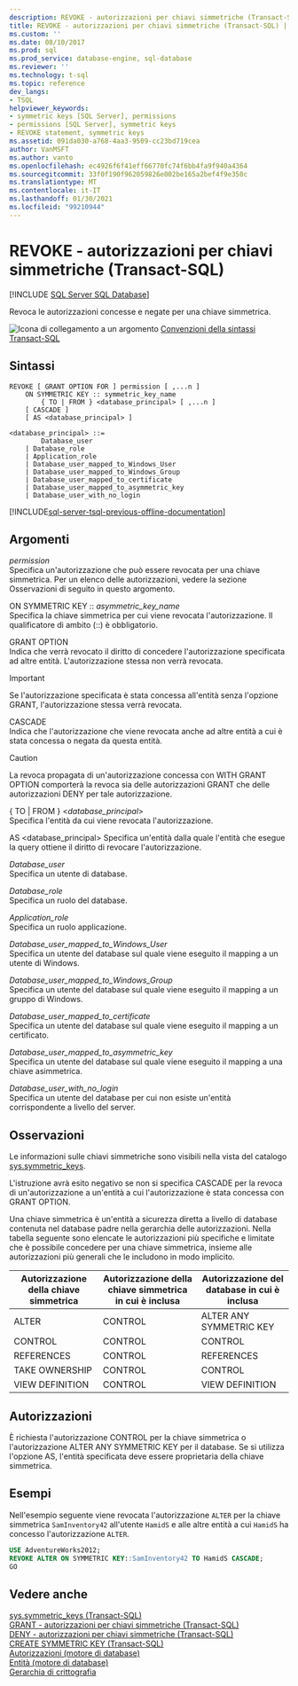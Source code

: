 ```yaml
---
description: REVOKE - autorizzazioni per chiavi simmetriche (Transact-SQL)
title: REVOKE - autorizzazioni per chiavi simmetriche (Transact-SQL) | Microsoft Docs
ms.custom: ''
ms.date: 08/10/2017
ms.prod: sql
ms.prod_service: database-engine, sql-database
ms.reviewer: ''
ms.technology: t-sql
ms.topic: reference
dev_langs:
- TSQL
helpviewer_keywords:
- symmetric keys [SQL Server], permissions
- permissions [SQL Server], symmetric keys
- REVOKE statement, symmetric keys
ms.assetid: 091da030-a768-4aa3-9509-cc23bd719cea
author: VanMSFT
ms.author: vanto
ms.openlocfilehash: ec4926f6f41eff66770fc74f6bb4fa9f940a4364
ms.sourcegitcommit: 33f0f190f962059826e002be165a2bef4f9e350c
ms.translationtype: MT
ms.contentlocale: it-IT
ms.lasthandoff: 01/30/2021
ms.locfileid: "99210944"
---
```

# <a name="revoke-symmetric-key-permissions-transact-sql"></a>REVOKE - autorizzazioni per chiavi simmetriche (Transact-SQL)
[!INCLUDE [SQL Server SQL Database](../../includes/applies-to-version/sql-asdb.md)]

  Revoca le autorizzazioni concesse e negate per una chiave simmetrica.  
   
 ![Icona di collegamento a un argomento](../../database-engine/configure-windows/media/topic-link.gif "Icona di collegamento a un argomento") [Convenzioni della sintassi Transact-SQL](../../t-sql/language-elements/transact-sql-syntax-conventions-transact-sql.md)  
  
## <a name="syntax"></a>Sintassi  
  
```syntaxsql
REVOKE [ GRANT OPTION FOR ] permission [ ,...n ]    
    ON SYMMETRIC KEY :: symmetric_key_name   
        { TO | FROM } <database_principal> [ ,...n ]   
    [ CASCADE ]  
    [ AS <database_principal> ]  
  
<database_principal> ::=   
        Database_user   
    | Database_role   
    | Application_role   
    | Database_user_mapped_to_Windows_User   
    | Database_user_mapped_to_Windows_Group   
    | Database_user_mapped_to_certificate   
    | Database_user_mapped_to_asymmetric_key   
    | Database_user_with_no_login   
```  
  
[!INCLUDE[sql-server-tsql-previous-offline-documentation](../../includes/sql-server-tsql-previous-offline-documentation.md)]

## <a name="arguments"></a>Argomenti
 *permission*  
 Specifica un'autorizzazione che può essere revocata per una chiave simmetrica. Per un elenco delle autorizzazioni, vedere la sezione Osservazioni di seguito in questo argomento.  
  
 ON SYMMETRIC KEY :: *asymmetric_key_name*  
 Specifica la chiave simmetrica per cui viene revocata l'autorizzazione. Il qualificatore di ambito (::) è obbligatorio.  
  
 GRANT OPTION  
 Indica che verrà revocato il diritto di concedere l'autorizzazione specificata ad altre entità. L'autorizzazione stessa non verrà revocata.  
  
> [!IMPORTANT]  
>  Se l'autorizzazione specificata è stata concessa all'entità senza l'opzione GRANT, l'autorizzazione stessa verrà revocata.  
  
 CASCADE  
 Indica che l'autorizzazione che viene revocata anche ad altre entità a cui è stata concessa o negata da questa entità.  
  
> [!CAUTION]  
>  La revoca propagata di un'autorizzazione concessa con WITH GRANT OPTION comporterà la revoca sia delle autorizzazioni GRANT che delle autorizzazioni DENY per tale autorizzazione.  
  
 { TO | FROM } \<*database_principal*>  
 Specifica l'entità da cui viene revocata l'autorizzazione.  
  
 AS \<database_principal> Specifica un'entità dalla quale l'entità che esegue la query ottiene il diritto di revocare l'autorizzazione.  
  
 *Database_user*  
 Specifica un utente di database.  
  
 *Database_role*  
 Specifica un ruolo del database.  
  
 *Application_role*  
 Specifica un ruolo applicazione.  
  
 *Database_user_mapped_to_Windows_User*  
 Specifica un utente del database sul quale viene eseguito il mapping a un utente di Windows.  
  
 *Database_user_mapped_to_Windows_Group*  
 Specifica un utente del database sul quale viene eseguito il mapping a un gruppo di Windows.  
  
 *Database_user_mapped_to_certificate*  
 Specifica un utente del database sul quale viene eseguito il mapping a un certificato.  
  
 *Database_user_mapped_to_asymmetric_key*  
 Specifica un utente del database sul quale viene eseguito il mapping a una chiave asimmetrica.  
  
 *Database_user_with_no_login*  
 Specifica un utente del database per cui non esiste un'entità corrispondente a livello del server.  
  
## <a name="remarks"></a>Osservazioni  
 Le informazioni sulle chiavi simmetriche sono visibili nella vista del catalogo [sys.symmetric_keys](../../relational-databases/system-catalog-views/sys-symmetric-keys-transact-sql.md).  
  
 L'istruzione avrà esito negativo se non si specifica CASCADE per la revoca di un'autorizzazione a un'entità a cui l'autorizzazione è stata concessa con GRANT OPTION.  
  
 Una chiave simmetrica è un'entità a sicurezza diretta a livello di database contenuta nel database padre nella gerarchia delle autorizzazioni. Nella tabella seguente sono elencate le autorizzazioni più specifiche e limitate che è possibile concedere per una chiave simmetrica, insieme alle autorizzazioni più generali che le includono in modo implicito.  
  
|Autorizzazione della chiave simmetrica|Autorizzazione della chiave simmetrica in cui è inclusa|Autorizzazione del database in cui è inclusa|  
|------------------------------|-----------------------------------------|------------------------------------|  
|ALTER|CONTROL|ALTER ANY SYMMETRIC KEY|  
|CONTROL|CONTROL|CONTROL|  
|REFERENCES|CONTROL|REFERENCES|  
|TAKE OWNERSHIP|CONTROL|CONTROL|  
|VIEW DEFINITION|CONTROL|VIEW DEFINITION|  
  
## <a name="permissions"></a>Autorizzazioni  
 È richiesta l'autorizzazione CONTROL per la chiave simmetrica o l'autorizzazione ALTER ANY SYMMETRIC KEY per il database. Se si utilizza l'opzione AS, l'entità specificata deve essere proprietaria della chiave simmetrica.  
  
## <a name="examples"></a>Esempi  
 Nell'esempio seguente viene revocata l'autorizzazione `ALTER` per la chiave simmetrica `SamInventory42` all'utente `HamidS` e alle altre entità a cui `HamidS` ha concesso l'autorizzazione `ALTER`.  
  
```sql  
USE AdventureWorks2012;  
REVOKE ALTER ON SYMMETRIC KEY::SamInventory42 TO HamidS CASCADE;  
GO  
```  
  
## <a name="see-also"></a>Vedere anche  
 [sys.symmetric_keys &#40;Transact-SQL&#41;](../../relational-databases/system-catalog-views/sys-symmetric-keys-transact-sql.md)   
 [GRANT - autorizzazioni per chiavi simmetriche &#40;Transact-SQL&#41;](../../t-sql/statements/grant-symmetric-key-permissions-transact-sql.md)   
 [DENY - autorizzazioni per chiavi simmetriche &#40;Transact-SQL&#41;](../../t-sql/statements/deny-symmetric-key-permissions-transact-sql.md)   
 [CREATE SYMMETRIC KEY &#40;Transact-SQL&#41;](../../t-sql/statements/create-symmetric-key-transact-sql.md)   
 [Autorizzazioni &#40;motore di database&#41;](../../relational-databases/security/permissions-database-engine.md)   
 [Entità &#40;motore di database&#41;](../../relational-databases/security/authentication-access/principals-database-engine.md)   
 [Gerarchia di crittografia](../../relational-databases/security/encryption/encryption-hierarchy.md)  
  
  

